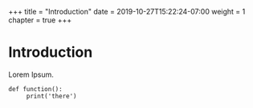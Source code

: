 +++
title = "Introduction"
date = 2019-10-27T15:22:24-07:00
weight = 1
chapter = true
+++

# Introduction

Lorem Ipsum.

```
def function():
     print('there')
```




